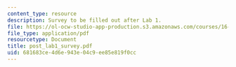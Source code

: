 ```yaml
---
content_type: resource
description: Survey to be filled out after Lab 1.
file: https://ol-ocw-studio-app-production.s3.amazonaws.com/courses/16-30-estimation-and-control-of-aerospace-systems-spring-2004/681683ce4d6e943e04c9ee85e819f0cc_post_lab1_survey.pdf
file_type: application/pdf
resourcetype: Document
title: post_lab1_survey.pdf
uid: 681683ce-4d6e-943e-04c9-ee85e819f0cc
---
```

